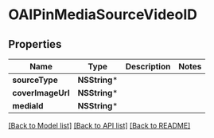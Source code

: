 # OAIPinMediaSourceVideoID

## Properties
Name | Type | Description | Notes
------------ | ------------- | ------------- | -------------
**sourceType** | **NSString*** |  | 
**coverImageUrl** | **NSString*** |  | 
**mediaId** | **NSString*** |  | 

[[Back to Model list]](../README.md#documentation-for-models) [[Back to API list]](../README.md#documentation-for-api-endpoints) [[Back to README]](../README.md)


